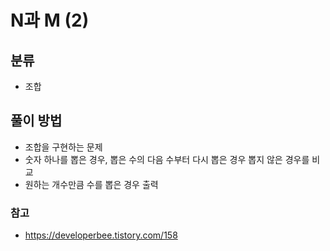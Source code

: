 # N과 M (2)

## 분류
- 조합

## 풀이 방법
- 조합을 구현하는 문제
- 숫자 하나를 뽑은 경우, 뽑은 수의 다음 수부터 다시 뽑은 경우 뽑지 않은 경우를 비교
- 원하는 개수만큼 수를 뽑은 경우 출력

### 참고
- https://developerbee.tistory.com/158
